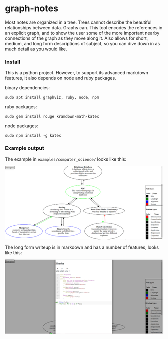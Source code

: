 # graph-notes

Most notes are organized in a tree. Trees cannot describe the beautiful relationships between data. Graphs can. This tool encodes the references in an explicit graph, and to show the user some of the more important nearby connections of the graph as they move along it. Also allows for short, medium, and long form descriptions of subject, so you can dive down in as much detail as you would like.

### Install

This is a python project. However, to support its advanced markdown features, it also depends on node and ruby packages.

binary dependencies:

    sudo apt install graphviz, ruby, node, npm

ruby packages:

    sudo gem install rouge kramdown-math-katex

node packages:

    sudo npm install -g katex


### Example output

The example in `examples/computer_science/` looks like this:

![screenshot](writeup_files/display_screenshot.PNG)

The long form writeup is in markdown and has a number of features, looks like this:

![screenshot](writeup_files/reading_mode.PNG)
